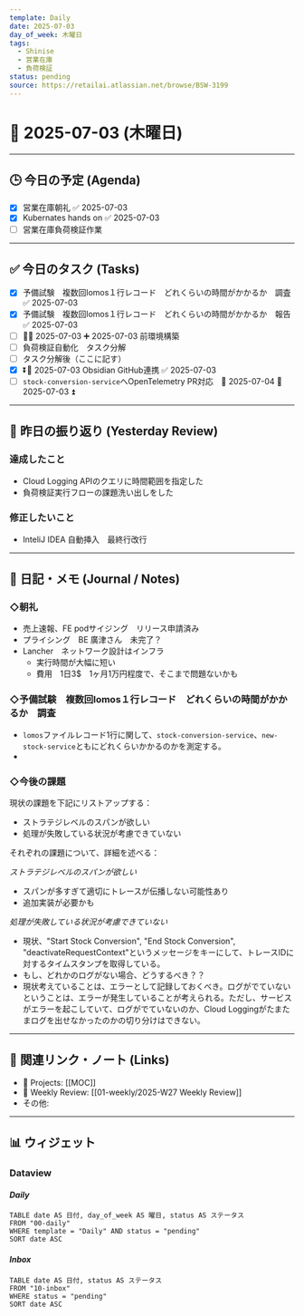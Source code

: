 ```yaml
---
template: Daily
date: 2025-07-03
day_of_week: 木曜日
tags:
  - Shinise
  - 営業在庫
  - 負荷検証
status: pending
source: https://retailai.atlassian.net/browse/BSW-3199
---
```


# 📅 2025-07-03 (木曜日)

---

## 🕒 今日の予定 (Agenda)
- [x] 営業在庫朝礼 ✅ 2025-07-03
- [x] Kubernates hands on ✅ 2025-07-03
- [ ] 営業在庫負荷検証作業

---

## ✅ 今日のタスク (Tasks)
- [x] 予備試験　複数回lomos１行レコード　どれくらいの時間がかかるか　調査 ✅ 2025-07-03
- [x] 予備試験　複数回lomos１行レコード　どれくらいの時間がかかるか　報告 ✅ 2025-07-03
- [ ] 🔽📅 2025-07-03 ➕ 2025-07-03 前環境構築
- [ ] 負荷検証自動化　タスク分解
- [ ] タスク分解後（ここに記す）
- [x] ⏬📅 2025-07-03 Obsidian GitHub連携 ✅ 2025-07-03
- [ ] `stock-conversion-service`へOpenTelemetry PR対応　📅 2025-07-04 🛫 2025-07-03 ⏫ 

---

## 🔄 昨日の振り返り (Yesterday Review)
### 達成したこと
- Cloud Logging APIのクエリに時間範囲を指定した
- 負荷検証実行フローの課題洗い出しをした
### 修正したいこと
- InteliJ IDEA 自動挿入　最終行改行
---

## 📝 日記・メモ (Journal / Notes)

### ◇朝礼
- 売上速報、FE podサイジング　リリース申請済み
- プライシング　BE 廣津さん　未完了？
- Lancher　ネットワーク設計はインフラ
	- 実行時間が大幅に短い
	- 費用　1日3$　1ヶ月1万円程度で、そこまで問題ないかも

### ◇予備試験　複数回lomos１行レコード　どれくらいの時間がかかるか　調査
- `lomos`ファイルレコード1行に関して、`stock-conversion-service`、`new-stock-service`ともにどれくらいかかるのかを測定する。
- 



### ◇今後の課題
現状の課題を下記にリストアップする：
- ストラテジレベルのスパンが欲しい
- 処理が失敗している状況が考慮できていない

それぞれの課題について、詳細を述べる：

*ストラテジレベルのスパンが欲しい*
- スパンが多すぎて適切にトレースが伝播しない可能性あり
- 追加実装が必要かも

*処理が失敗している状況が考慮できていない*
- 現状、"Start Stock Conversion", "End Stock Conversion", "deactivateRequestContext"というメッセージをキーにして、トレースIDに対するタイムスタンプを取得している。
- もし、どれかのログがない場合、どうするべき？？
- 現状考えていることは、エラーとして記録しておくべき。ログがでていないということは、エラーが発生していることが考えられる。ただし、サービスがエラーを起こしていて、ログがでていないのか、Cloud Loggingがたまたまログを出せなかったのかの切り分けはできない。




---

## 🔗 関連リンク・ノート (Links)
- 📂 Projects: [[MOC]]
- 📂 Weekly Review: [[01-weekly/2025-W27 Weekly Review]]
- その他: 

---

## 📊 ウィジェット

### **Dataview**

#### *Daily*
```dataview
TABLE date AS 日付, day_of_week AS 曜日, status AS ステータス
FROM "00-daily"
WHERE template = "Daily" AND status = "pending"
SORT date ASC
```

#### *Inbox*
```dataview
TABLE date AS 日付, status AS ステータス
FROM "10-inbox"
WHERE status = "pending"
SORT date ASC
```
